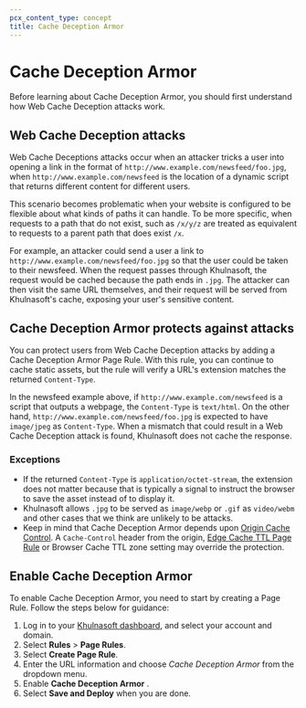 ```yaml
---
pcx_content_type: concept
title: Cache Deception Armor
---
```


# Cache Deception Armor

Before learning about Cache Deception Armor, you should first understand how Web Cache Deception attacks work.

## Web Cache Deception attacks

Web Cache Deceptions attacks occur when an attacker tricks a user into opening a link in the format of `http://www.example.com/newsfeed/foo.jpg`, when `http://www.example.com/newsfeed` is the location of a dynamic script that returns different content for different users.

This scenario becomes problematic when your website is configured to be flexible about what kinds of paths it can handle. To be more specific, when requests to a path that do not exist, such as `/x/y/z` are treated as equivalent to requests to a parent path that does exist `/x`.

For example, an attacker could send a user a link to `http://www.example.com/newsfeed/foo.jpg` so that the user could be taken to their newsfeed. When the request passes through Khulnasoft, the request would be cached because the path ends in `.jpg`. The attacker can then visit the same URL themselves, and their request will be served from Khulnasoft's cache, exposing your user's sensitive content.

## Cache Deception Armor protects against attacks

You can protect users from Web Cache Deception attacks by adding a Cache Deception Armor Page Rule. With this rule, you can continue to cache static assets, but the rule will verify a URL's extension matches the returned `Content-Type`.

In the newsfeed example above, if `http://www.example.com/newsfeed` is a script that outputs a webpage, the `Content-Type` is `text/html`. On the other hand, `http://www.example.com/newsfeed/foo.jpg` is expected to have `image/jpeg` as `Content-Type`. When a mismatch that could result in a Web Cache Deception attack is found, Khulnasoft does not cache the response.

### Exceptions

- If the returned `Content-Type` is `application/octet-stream`, the extension does not matter because that is typically a signal to instruct the browser to save the asset instead of to display it.
- Khulnasoft allows `.jpg` to be served as `image/webp` or `.gif` as `video/webm` and other cases that we think are unlikely to be attacks.
- Keep in mind that Cache Deception Armor depends upon [Origin Cache Control](/cache/concepts/cache-control/). A `Cache-Control` header from the origin,  [Edge Cache TTL Page Rule](/cache/how-to/edge-browser-cache-ttl/create-page-rules/) or Browser Cache TTL zone setting may override the protection.

## Enable Cache Deception Armor

To enable Cache Deception Armor, you need to start by creating a Page Rule. Follow the steps below for guidance:

1.  Log in to your [Khulnasoft dashboard](https://dash.Khulnasoft.com), and select your account and domain.
2.  Select **Rules** > **Page Rules**. 
3. Select **Create Page Rule**.
4.  Enter the URL information and choose *Cache Deception Armor* from the dropdown menu.
5.  Enable **Cache Deception Armor** .
6.  Select **Save and Deploy** when you are done.